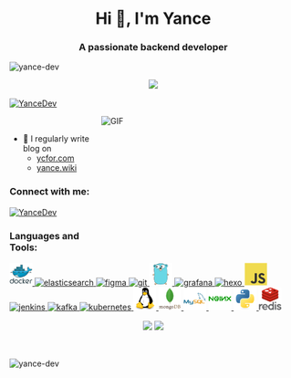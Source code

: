 <h1 align="center">Hi 👋, I'm Yance</h1>
<h3 align="center">A passionate backend developer</h3>

<p align="left"> <img src="https://komarev.com/ghpvc/?username=yance-dev&label=Profile%20views&color=0e75b6&style=flat" alt="yance-dev" /> </p>

<p align="center">
  <img alig src="https://github-profile-trophy.vercel.app/?username=yance-dev&column=7" />
</p>


<p align="left"> <a href="https://twitter.com/YanceDev" target="blank"><img src="https://img.shields.io/twitter/follow/YanceDev?logo=twitter&style=for-the-badge" alt="YanceDev" /></a> </p>
<img align="right" alt="GIF" src="https://github.com/yance-dev/yance-dev/blob/main/code.gif" width="343" height="220" title="Do what you like, and do it best!"> &nbsp;&nbsp;&nbsp;&nbsp;


- 📝 I regularly write blog on
  - [ycfor.com](https://ycfor.com)
  - [yance.wiki](https://yance.wiki)

<h3 align="left">Connect with me:</h3>
<p align="left">
<a href="https://twitter.com/YanceDev" target="blank"><img align="center" src="https://raw.githubusercontent.com/rahuldkjain/github-profile-readme-generator/master/src/images/icons/Social/twitter.svg" alt="YanceDev" height="30" width="40" /></a>
</p>

<h3 align="left">Languages and Tools:</h3>
<p align="left"> <a href="https://www.docker.com/" target="_blank" rel="noreferrer"> <img src="https://raw.githubusercontent.com/devicons/devicon/master/icons/docker/docker-original-wordmark.svg" alt="docker" width="40" height="40"/> </a> <a href="https://www.elastic.co" target="_blank" rel="noreferrer"> <img src="https://www.vectorlogo.zone/logos/elastic/elastic-icon.svg" alt="elasticsearch" width="40" height="40"/> </a> <a href="https://www.figma.com/" target="_blank" rel="noreferrer"> <img src="https://www.vectorlogo.zone/logos/figma/figma-icon.svg" alt="figma" width="40" height="40"/> </a> <a href="https://git-scm.com/" target="_blank" rel="noreferrer"> <img src="https://www.vectorlogo.zone/logos/git-scm/git-scm-icon.svg" alt="git" width="40" height="40"/> </a> <a href="https://golang.org" target="_blank" rel="noreferrer"> <img src="https://raw.githubusercontent.com/devicons/devicon/master/icons/go/go-original.svg" alt="go" width="40" height="40"/> </a> <a href="https://grafana.com" target="_blank" rel="noreferrer"> <img src="https://www.vectorlogo.zone/logos/grafana/grafana-icon.svg" alt="grafana" width="40" height="40"/> </a> <a href="hexo.io/" target="_blank" rel="noreferrer"> <img src="https://www.vectorlogo.zone/logos/hexoio/hexoio-icon.svg" alt="hexo" width="40" height="40"/> </a> <a href="https://developer.mozilla.org/en-US/docs/Web/JavaScript" target="_blank" rel="noreferrer"> <img src="https://raw.githubusercontent.com/devicons/devicon/master/icons/javascript/javascript-original.svg" alt="javascript" width="40" height="40"/> </a> <a href="https://www.jenkins.io" target="_blank" rel="noreferrer"> <img src="https://www.vectorlogo.zone/logos/jenkins/jenkins-icon.svg" alt="jenkins" width="40" height="40"/> </a> <a href="https://kafka.apache.org/" target="_blank" rel="noreferrer"> <img src="https://www.vectorlogo.zone/logos/apache_kafka/apache_kafka-icon.svg" alt="kafka" width="40" height="40"/> </a> <a href="https://kubernetes.io" target="_blank" rel="noreferrer"> <img src="https://www.vectorlogo.zone/logos/kubernetes/kubernetes-icon.svg" alt="kubernetes" width="40" height="40"/> </a> <a href="https://www.linux.org/" target="_blank" rel="noreferrer"> <img src="https://raw.githubusercontent.com/devicons/devicon/master/icons/linux/linux-original.svg" alt="linux" width="40" height="40"/> </a> <a href="https://www.mongodb.com/" target="_blank" rel="noreferrer"> <img src="https://raw.githubusercontent.com/devicons/devicon/master/icons/mongodb/mongodb-original-wordmark.svg" alt="mongodb" width="40" height="40"/> </a> <a href="https://www.mysql.com/" target="_blank" rel="noreferrer"> <img src="https://raw.githubusercontent.com/devicons/devicon/master/icons/mysql/mysql-original-wordmark.svg" alt="mysql" width="40" height="40"/> </a> <a href="https://www.nginx.com" target="_blank" rel="noreferrer"> <img src="https://raw.githubusercontent.com/devicons/devicon/master/icons/nginx/nginx-original.svg" alt="nginx" width="40" height="40"/> </a> <a href="https://www.python.org" target="_blank" rel="noreferrer"> <img src="https://raw.githubusercontent.com/devicons/devicon/master/icons/python/python-original.svg" alt="python" width="40" height="40"/> </a> <a href="https://redis.io" target="_blank" rel="noreferrer"> <img src="https://raw.githubusercontent.com/devicons/devicon/master/icons/redis/redis-original-wordmark.svg" alt="redis" width="40" height="40"/> </a> </p>

<span align = "center">
   <center>
  <img align = "center" src = "https://github-readme-stats.vercel.app/api?username=yance-dev" width = 400>
   
  <img align = "center" src = "https://github-readme-streak-stats.herokuapp.com?user=yance-dev&date_format=j%20M%5B%20Y%5D&stroke=DD2727" width = 400>
   </center>
</span>

<br>
<br>
<p><img align="center" src="https://github-readme-stats.vercel.app/api/top-langs?username=yance-dev&show_icons=true&locale=en&layout=compact" alt="yance-dev" /></p>

